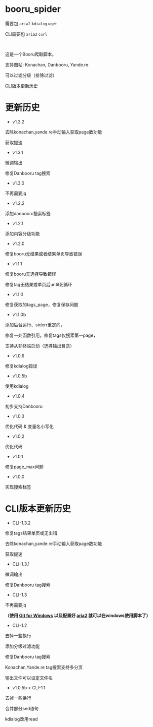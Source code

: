 # booru_spider
需要包 `aria2` `kdialog` `wget`

CLI需要包 `aria2` `curl`

<br>

这是一个Booru爬取脚本。

支持图站: Konachan, Danbooru, Yande.re

可以过滤分级（排除过滤）

[CLI版本更新历史](#cli版本更新历史)

# 更新历史

* v1.3.2
 
 去除konachan,yande.re手动输入获取page数功能

 获取提速

* v1.3.1

 微调输出
 
 修复Danbooru tag搜索
 
* v1.3.0
 
 不再需要jq
 
* v1.2.2

 添加danbooru搜索标签

* v1.2.1

 添加内容分级功能
 
* v1.2.0

 修复booru无结果或者结果单页导致错误

* v1.1.1

 修复booru无选择导致错误
 
 修复tag无结果或单页后until死循环

* v1.1.0

 修复获取的tags_page，修复保存问题

* v1.1.0b

 添加后台运行、stderr重定向，

 修复一处函数引用，修复tags仅搜索第一page，

 支持从非终端启动（选择输出目录）

* v1.0.6

 修复kdialog错误

* v1.0.5b

使用kdialog

* v1.0.4

 初步支持Danbooru

* v1.0.3

 优化代码 & 变量名小写化

* v1.0.2

 优化代码

* v1.0.1

 修复page_max问题

* v1.0.0

 实现搜索标签

# CLI版本更新历史

* CLI-1.3.2
 
 修复tags结果单页或无出错

 去除konachan,yande.re手动输入获取page数功能

 获取提速

* CLI-1.3.1

 微调输出
 
 修复Danbooru tag搜索
 
* CLI-1.3
 
 不再需要jq 
 
 <b>（使用 [Git for Windows](https://git-scm.com/download/win) 以及配置好 [aria2](https://github.com/aria2/aria2/releases) 就可以在windows使用脚本了）</b>
 
* CLI-1.2

 去掉一些换行
 
 添加分级过滤功能
 
 修复Danbooru tag搜索
 
 Konachan,Yande.re tag搜索支持多分页
 
 输出文件可以设定文件名

* v1.0.5b > CLI-1.1

 去掉一些换行

 合并部分sed语句

 kdialog改用read
